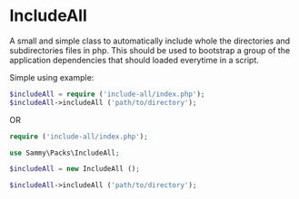 # IncludeAll

A small and simple class to automatically include whole the directories and subdirectories files in php. 
This should be used to bootstrap a group of the application dependencies that should loaded everytime in a script.

Simple using example:

```php
$includeAll = require ('include-all/index.php');
$includeAll->includeAll ('path/to/directory');
```

OR

```php
require ('include-all/index.php');

use Sammy\Packs\IncludeAll;

$includeAll = new IncludeAll ();

$includeAll->includeAll ('path/to/directory');
```